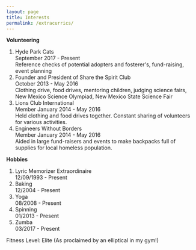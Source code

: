 ```yaml
---
layout: page
title: Interests
permalink: /extracurrics/
---
```

  
**Volunteering**  
1. Hyde Park Cats   
September 2017 - Present   
Reference checks of potential adopters and fosterer's, fund-raising,
event planning
2. Founder and President of Share the Spirit Club  
October 2013 - May 2016   
Clothing drive, food drives, mentoring children, judging science fairs,
New Mexico Science Olympiad, New Mexico State Science Fair  
3. Lions Club International  
Member January 2014 - May 2016   
Held clothing and food drives together. Constant sharing of volunteers
for various activities.    
4. Engineers Without Borders  
Member January 2014 - May 2016   
Aided in large fund-raisers and events to make backpacks full of supplies
for local homeless population.  

**Hobbies**  
1. Lyric Memorizer Extraordinaire  
12/09/1993 - Present  
2. Baking  
12/2004 - Present    
3. Yoga  
08/2008 - Present     
4. Spinning  
01/2013 - Present  
5. Zumba   
03/2017 - Present

Fitness Level: Elite (As proclaimed by an elliptical in my gym!)
 


